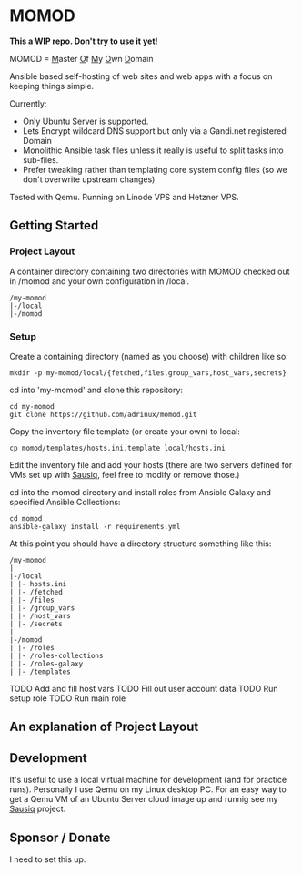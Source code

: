 # MOMOD

**This a WIP repo. Don't try to use it yet!**

MOMOD = <u>M</u>aster <u>O</u>f <u>M</u>y <u>O</u>wn <u>D</u>omain

Ansible based self-hosting of web sites and web apps with a focus on keeping things simple.

Currently:

- Only Ubuntu Server is supported.
- Lets Encrypt wildcard DNS support but only via a Gandi.net registered Domain
- Monolithic Ansible task files unless it really is useful to split tasks into sub-files.
- Prefer tweaking rather than templating core system config files (so we don't overwrite upstream changes)

Tested with Qemu. Running on Linode VPS and Hetzner VPS.

## Getting Started

### Project Layout

A container directory containing two directories with MOMOD checked out in /momod and your own configuration in /local.
```
/my-momod
|-/local
|-/momod
```

### Setup

Create a containing directory (named as you choose) with children like so:
```
mkdir -p my-momod/local/{fetched,files,group_vars,host_vars,secrets}
```
cd into 'my-momod' and clone this repository:
```
cd my-momod
git clone https://github.com/adrinux/momod.git
```

Copy the inventory file template (or create your own) to local:

```
cp momod/templates/hosts.ini.template local/hosts.ini
```

Edit the inventory file and add your hosts (there are two servers defined for VMs set up with [Sausiq](https://github.com/adrinux/sausiq), feel free to modify or remove those.)


cd into the momod directory and install roles from Ansible Galaxy and specified Ansible Collections:

```
cd momod
ansible-galaxy install -r requirements.yml
```


At this point you should have a directory structure something like this:
```
/my-momod
|
|-/local
| |- hosts.ini
| |- /fetched
| |- /files
| |- /group_vars
| |- /host_vars
| |- /secrets
|
|-/momod
| |- /roles
| |- /roles-collections
| |- /roles-galaxy
| |- /templates
```


TODO Add and fill host vars
TODO Fill out user account data
TODO Run setup role
TODO Run main role

## An explanation of Project Layout


## Development

It's useful to use a local virtual machine for development (and for practice runs). Personally I use Qemu on my Linux desktop PC. For an easy way to get a Qemu VM of an Ubuntu Server cloud image up and runnig see my [Sausiq](https://github.com/adrinux/sausiq) project.


## Sponsor / Donate
I need to set this up.
